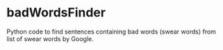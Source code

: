 # badWordsFinder
Python code to find sentences containing bad words (swear words) from list of swear words by Google.
